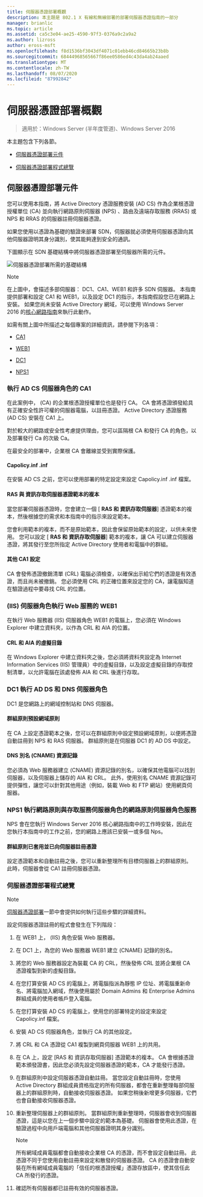 ```yaml
---
title: 伺服器憑證部署概觀
description: 本主題是 802.1 X 有線和無線部署的部署伺服器憑證指南的一部分
manager: brianlic
ms.topic: article
ms.assetid: ca5c3e04-ae25-4590-97f3-0376a9c2a9a2
ms.author: lizross
author: eross-msft
ms.openlocfilehash: f8d1536bf3043df4071c01ebb46cd84665b23b8b
ms.sourcegitcommit: 68444968565667f86ee0586ed4c43da4ab24aaed
ms.translationtype: MT
ms.contentlocale: zh-TW
ms.lasthandoff: 08/07/2020
ms.locfileid: "87992842"
---
```

# <a name="server-certificate-deployment-overview"></a>伺服器憑證部署概觀

>適用於：Windows Server (半年度管道)、Windows Server 2016

本主題包含下列各節。

-   [伺服器憑證部署元件](#bkmk_components)

-   [伺服器憑證部署程式總覽](#bkmk_process)

## <a name="server-certificate-deployment-components"></a><a name="bkmk_components"></a>伺服器憑證部署元件
您可以使用本指南，將 Active Directory 憑證服務安裝 (AD CS) 作為企業根憑證授權單位 (CA) 並向執行網路原則伺服器 (NPS) 、路由及遠端存取服務 (RRAS) 或 NPS 和 RRAS 的伺服器註冊伺服器憑證。


如果您使用以憑證為基礎的驗證來部署 SDN，伺服器就必須使用伺服器憑證向其他伺服器證明其身分識別，使其能夠達到安全的通訊。

下圖顯示在 SDN 基礎結構中將伺服器憑證部署至伺服器所需的元件。

![伺服器憑證部署所需的基礎結構](../../../media/Nps-Certs/Nps-Certs.jpg)

> [!NOTE]
> 在上圖中，會描述多部伺服器： DC1、CA1、WEB1 和許多 SDN 伺服器。 本指南提供部署和設定 CA1 和 WEB1，以及設定 DC1 的指示，本指南假設您已在網路上安裝。 如果您尚未安裝 Active Directory 網域，可以使用 Windows Server 2016 的[核心網路指南](../../core-network-guide.md)來執行此動作。

如需有關上圖中所描述之每個專案的詳細資訊，請參閱下列各項：

-   [CA1](#bkmk_ca1)

-   [WEB1](#bkmk_web1)

-   [DC1](#bkmk_dc1)

-   [NPS1](#bkmk_nps1)

### <a name="ca1-running-the-ad-cs-server-role"></a><a name="bkmk_ca1"></a>執行 AD CS 伺服器角色的 CA1
在此案例中， (CA) 的企業根憑證授權單位也是發行 CA。 CA 會將憑證頒發給具有正確安全性許可權的伺服器電腦，以註冊憑證。 Active Directory 憑證服務 (AD CS) 安裝在 CA1 上。

對於較大的網路或安全性考慮提供理由，您可以區隔根 CA 和發行 CA 的角色，以及部署發行 Ca 的次級 Ca。

在最安全的部署中，企業根 CA 會離線並受到實際保護。

#### <a name="capolicyinf"></a>Capolicy.inf .inf
在安裝 AD CS 之前，您可以使用部署的特定設定來設定 Capolicy.inf .inf 檔案。

#### <a name="copy-of-the-ras-and-ias-servers-certificate-template"></a>**RAS 與 資訊存取伺服器**憑證範本的複本
當您部署伺服器憑證時，您會建立一個 [ **RAS 和 資訊存取伺服器**] 憑證範本的複本，然後根據您的需求和本指南中的指示來設定範本。

您會利用範本的複本，而不是原始範本，因此會保留原始範本的設定，以供未來使用。 您可以設定 [ **RAS 和 資訊存取伺服器**] 範本的複本，讓 CA 可以建立伺服器憑證，將其發行至您所指定 Active Directory 使用者和電腦中的群組。

#### <a name="additional-ca1-configuration"></a>其他 CA1 設定
CA 會發佈憑證撤銷清單 (CRL) 電腦必須檢查，以確保出示給它們的憑證是有效憑證，而且尚未被撤銷。 您必須使用 CRL 的正確位置來設定您的 CA，讓電腦知道在驗證過程中要尋找 CRL 的位置。

### <a name="web1-running-the-web-services-iis-server-role"></a><a name="bkmk_web1"></a> (IIS) 伺服器角色執行 Web 服務的 WEB1
在執行 Web 服務器 (IIS) 伺服器角色 WEB1 的電腦上，您必須在 Windows Explorer 中建立資料夾，以作為 CRL 和 AIA 的位置。

#### <a name="virtual-directory-for-the-crl-and-aia"></a>CRL 和 AIA 的虛擬目錄
在 Windows Explorer 中建立資料夾之後，您必須將資料夾設定為 Internet Information Services (IIS) 管理員）中的虛擬目錄，以及設定虛擬目錄的存取控制清單，以允許電腦在該處發佈 AIA 和 CRL 後進行存取。

### <a name="dc1-running-the-ad-ds-and-dns-server-roles"></a><a name="bkmk_dc1"></a>DC1 執行 AD DS 和 DNS 伺服器角色
DC1 是您網路上的網域控制站和 DNS 伺服器。

#### <a name="group-policy-default-domain-policy"></a>群組原則預設網域原則
在 CA 上設定憑證範本之後，您可以在群組原則中設定預設網域原則，以便將憑證自動註冊到 NPS 和 RAS 伺服器。 群組原則是在伺服器 DC1 的 AD DS 中設定。

#### <a name="dns-alias-cname-resource-record"></a>DNS 別名 (CNAME) 資源記錄
您必須為 Web 服務器建立 (CNAME) 資源記錄的別名，以確保其他電腦可以找到伺服器，以及伺服器上儲存的 AIA 和 CRL。 此外，使用別名 CNAME 資源記錄可提供彈性，讓您可以針對其他用途（例如，裝載 Web 和 FTP 網站）使用網頁伺服器。

### <a name="nps1-running-the-network-policy-server-role-service-of-the-network-policy-and-access-services-server-role"></a><a name="bkmk_nps1"></a>NPS1 執行網路原則與存取服務伺服器角色的網路原則伺服器角色服務
NPS 會在您執行 Windows Server 2016 核心網路指南中的工作時安裝，因此在您執行本指南中的工作之前，您的網路上應該已安裝一或多個 Nps。

#### <a name="group-policy-applied-and-certificate-enrolled-to-servers"></a>群組原則已套用並已向伺服器註冊憑證
設定憑證範本和自動註冊之後，您可以重新整理所有目標伺服器上的群組原則。 此時，伺服器會從 CA1 註冊伺服器憑證。

### <a name="server-certificate-deployment-process-overview"></a><a name="bkmk_process"></a>伺服器憑證部署程式總覽

> [!NOTE]
> [伺服器憑證部署](../../../core-network-guide/cncg/server-certs/Server-Certificate-Deployment.md)一節中會提供如何執行這些步驟的詳細資料。

設定伺服器憑證註冊的程式會發生在下列階段：

1.  在 WEB1 上， (IIS) 角色安裝 Web 服務器。

2.  在 DC1 上，為您的 Web 服務器 WEB1 建立 (CNAME) 記錄的別名。

3.  將您的 Web 服務器設定為裝載 CA 的 CRL，然後發佈 CRL 並將企業根 CA 憑證複製到新的虛擬目錄。

4.  在您打算安裝 AD CS 的電腦上，將電腦指派為靜態 IP 位址、將電腦重新命名、將電腦加入網域，然後使用屬於 Domain Admins 和 Enterprise Admins 群組成員的使用者帳戶登入電腦。

5.  在您打算安裝 AD CS 的電腦上，使用您的部署特定的設定來設定 Capolicy.inf 檔案。

6.  安裝 AD CS 伺服器角色，並執行 CA 的其他設定。

7.  將 CRL 和 CA 憑證從 CA1 複製到網頁伺服器 WEB1 上的共用。

8.  在 CA 上，設定 [RAS 和 資訊存取伺服器] 憑證範本的複本。 CA 會根據憑證範本頒發證書，因此您必須先設定伺服器憑證的範本，CA 才能發行憑證。

9.  在群組原則中設定伺服器憑證自動註冊。 當您設定自動註冊時，您使用 Active Directory 群組成員資格指定的所有伺服器，都會在重新整理每部伺服器上的群組原則時，自動接收伺服器憑證。 如果您稍後新增更多伺服器，它們也會自動接收伺服器憑證。

10. 重新整理伺服器上的群組原則。 當群組原則重新整理時，伺服器會收到伺服器憑證，這是以您在上一個步驟中設定的範本為基礎。 伺服器會使用此憑證，在驗證過程中向用戶端電腦和其他伺服器證明其身分識別。

    > [!NOTE]
    > 所有網域成員電腦都會自動接收企業根 CA 的憑證，而不會設定自動註冊。 此憑證不同于您使用自動註冊來設定和散發的伺服器憑證。 CA 的憑證會自動安裝在所有網域成員電腦的「信任的根憑證授權」憑證存放區中，使其信任此 CA 所發行的憑證。

10. 確認所有伺服器都已註冊有效的伺服器憑證。